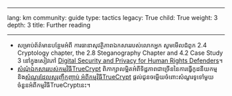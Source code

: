 

---

lang: km
community: guide
type: tactics
legacy: True
child: True
weight: 3
depth: 3
title: Further reading

---

- សម្រាប់ព័ត៌មានបន្ថែមអំពី ការធានាសុវត្ថិភាពឯកសាររបស់លោកអ្នក សូមមើលជំពូក 2.4 Cryptology chapter, the 2.8 Steganography Chapter and 4.2 Case Study 3 នៅក្នុងសៀវភៅ [Digital Security and Privacy for Human Rights Defenders](http://www.frontlinedefenders.org/esecman)។
- [សំណុំឯកសាររបស់កម្មវិធីTrueCrypt](http://andryou.com/truecrypt/docs/index.php) ពិភាក្សាលម្អិតអំពីទិដ្ឋភាពជាច្រើននៃការធ្វើកូដនីយកម្ម និង[សំណួរដែលសួរញឹកញាប់ អំពីកម្មវិធីTrueCrypt](http://andryou.com/truecrypt/faq.php) ផ្តល់ជូនចម្លើយចំពោះសំណួរទូទៅមួយចំនួនអំពីកម្មវិធីTrueCryptនេះ។

